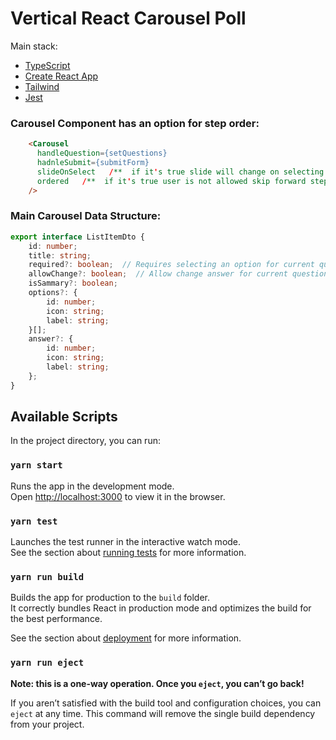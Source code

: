 # Vertical React Carousel Poll

Main stack:

- [TypeScript](https://github.com/microsoft/TypeScript)
- [Create React App](https://github.com/facebook/create-react-app)
- [Tailwind](https://github.com/tailwindlabs/tailwindcss)
- [Jest](https://github.com/jestjs/jest)

### Carousel Component has an option for step order:

```HTML
    <Carousel
      handleQuestion={setQuestions}
      hadnleSubmit={submitForm}
      slideOnSelect   /**  if it's true slide will change on selecting the option  **/
      ordered   /**  if it's true user is not allowed skip forward steps  **/
    />
```

### Main Carousel Data Structure:

```TYPESCRIPT
export interface ListItemDto {
    id: number;
    title: string;
    required?: boolean;  // Requires selecting an option for current question
    allowChange?: boolean;  // Allow change answer for current question
    isSammary?: boolean;
    options?: {
        id: number;
        icon: string;
        label: string;
    }[];
    answer?: {
        id: number;
        icon: string;
        label: string;
    };
}
```

## Available Scripts

In the project directory, you can run:

### `yarn start`

Runs the app in the development mode.\
Open [http://localhost:3000](http://localhost:3000) to view it in the browser.

### `yarn test`

Launches the test runner in the interactive watch mode.\
See the section about [running tests](https://facebook.github.io/create-react-app/docs/running-tests) for more information.

### `yarn run build`

Builds the app for production to the `build` folder.\
It correctly bundles React in production mode and optimizes the build for the best performance.

See the section about [deployment](https://facebook.github.io/create-react-app/docs/deployment) for more information.

### `yarn run eject`

**Note: this is a one-way operation. Once you `eject`, you can’t go back!**

If you aren’t satisfied with the build tool and configuration choices, you can `eject` at any time. This command will remove the single build dependency from your project.
